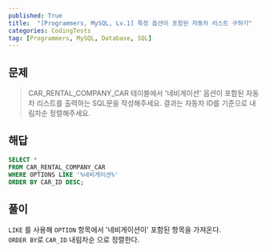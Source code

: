 ```yaml
---
published: True
title:  "[Programmers, MySQL, Lv.1] 특정 옵션이 포함된 자동차 리스트 구하기"
categories: CodingTests
tag: [Programmers, MySQL, Database, SQL]
---
```


## 문제

> CAR_RENTAL_COMPANY_CAR 테이블에서 '네비게이션' 옵션이 포함된 자동차 리스트를 출력하는 SQL문을 작성해주세요. 결과는 자동차 ID를 기준으로 내림차순 정렬해주세요.

## 해답

``` SQL
SELECT * 
FROM CAR_RENTAL_COMPANY_CAR
WHERE OPTIONS LIKE '%네비게이션%'
ORDER BY CAR_ID DESC;
```

## 풀이
```LIKE``` 를 사용해 ```OPTION``` 항목에서 '네비게이션이' 포함된 항목을 가져온다.  
```ORDER BY```로 ```CAR_ID``` 내림차순 으로 정렬한다.  